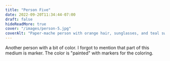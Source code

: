 ```yaml
---
title: "Person Five"
date: 2022-09-20T11:34:44-07:00
draft: false
hideReadMore: true
cover: "/images/person-5.jpg"
coverAlt: "Paper-mache person with orange hair, sunglasses, and teal sweater."
---
```


Another person with a bit of color. I forgot to mention that part of this medium is marker. 
The color is "painted" with markers for the coloring.